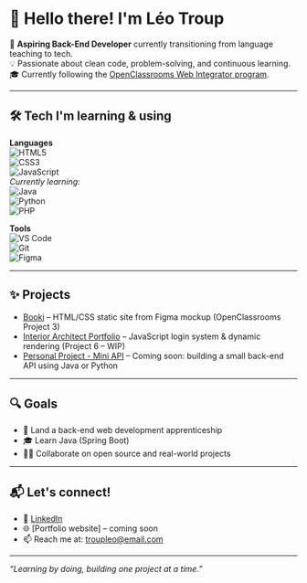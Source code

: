 # 👋 Hello there! I'm Léo Troup

🎯 **Aspiring Back-End Developer** currently transitioning from language teaching to tech.  
💡 Passionate about clean code, problem-solving, and continuous learning.  
🎓 Currently following the [OpenClassrooms Web Integrator program](https://openclassrooms.com/).  

---

## 🛠 Tech I'm learning & using

**Languages**  
![HTML5](https://img.shields.io/badge/-HTML5-E34F26?logo=html5&logoColor=white&style=flat)  
![CSS3](https://img.shields.io/badge/-CSS3-1572B6?logo=css3&logoColor=white&style=flat)  
![JavaScript](https://img.shields.io/badge/-JavaScript-F7DF1E?logo=javascript&logoColor=black&style=flat)  
*Currently learning:*  
![Java](https://img.shields.io/badge/-Java-007396?logo=java&logoColor=white&style=flat)  
![Python](https://img.shields.io/badge/-Python-3776AB?logo=python&logoColor=white&style=flat)  
![PHP](https://img.shields.io/badge/-PHP-777BB4?logo=php&logoColor=white&style=flat)

**Tools**  
![VS Code](https://img.shields.io/badge/-VSCode-007ACC?logo=visual-studio-code&logoColor=white&style=flat)  
![Git](https://img.shields.io/badge/-Git-F05032?logo=git&logoColor=white&style=flat)  
![Figma](https://img.shields.io/badge/-Figma-F24E1E?logo=figma&logoColor=white&style=flat)

---

## ✨ Projects

- [Booki](https://github.com/ton-github/booki) – HTML/CSS static site from Figma mockup (OpenClassrooms Project 3)  
- [Interior Architect Portfolio](https://github.com/ton-github/portfolio-architecte) – JavaScript login system & dynamic rendering (Project 6 – WIP)  
- [Personal Project - Mini API](https://github.com/ton-github/api-test) – Coming soon: building a small back-end API using Java or Python

---

## 🔍 Goals

- 🚀 Land a back-end web development apprenticeship  
- 🎓 Learn Java (Spring Boot) 
- 👨‍💻 Collaborate on open source and real-world projects

---

## 📬 Let's connect!

- 💼 [LinkedIn](www.linkedin.com/in/leo-troup)  
- 🌐 [Portfolio website] – coming soon  
- 📫 Reach me at: troupleo@email.com

---

*“Learning by doing, building one project at a time.”*
